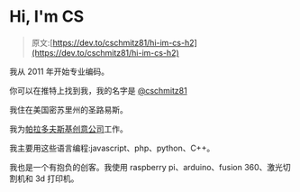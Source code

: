 # Hi, I'm CS

> 原文:[https://dev.to/cschmitz81/hi-im-cs-h2](https://dev.to/cschmitz81/hi-im-cs-h2)

我从 2011 年开始专业编码。

你可以在推特上找到我，我的名字是 [@cschmitz81](https://twitter.com/cschmitz81)

我住在美国密苏里州的圣路易斯。

我为[帕拉多夫斯基创意公司](//www.paradowski.com)工作。

我主要用这些语言编程:javascript、php、python、C++。

我也是一个有抱负的创客。我使用 raspberry pi、arduino、fusion 360、激光切割机和 3d 打印机。